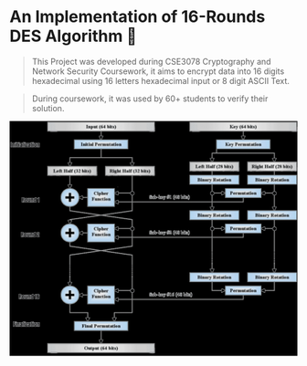 # An Implementation of 16-Rounds DES Algorithm 🔐

> This Project was developed during CSE3078 Cryptography and Network Security Coursework, it aims to encrypt data into 16 digits hexadecimal using 16 letters hexadecimal input or 8 digit ASCII Text.

> During coursework, it was used by 60+ students to verify their solution.

<img src="./assets/des_process.png"></img>
